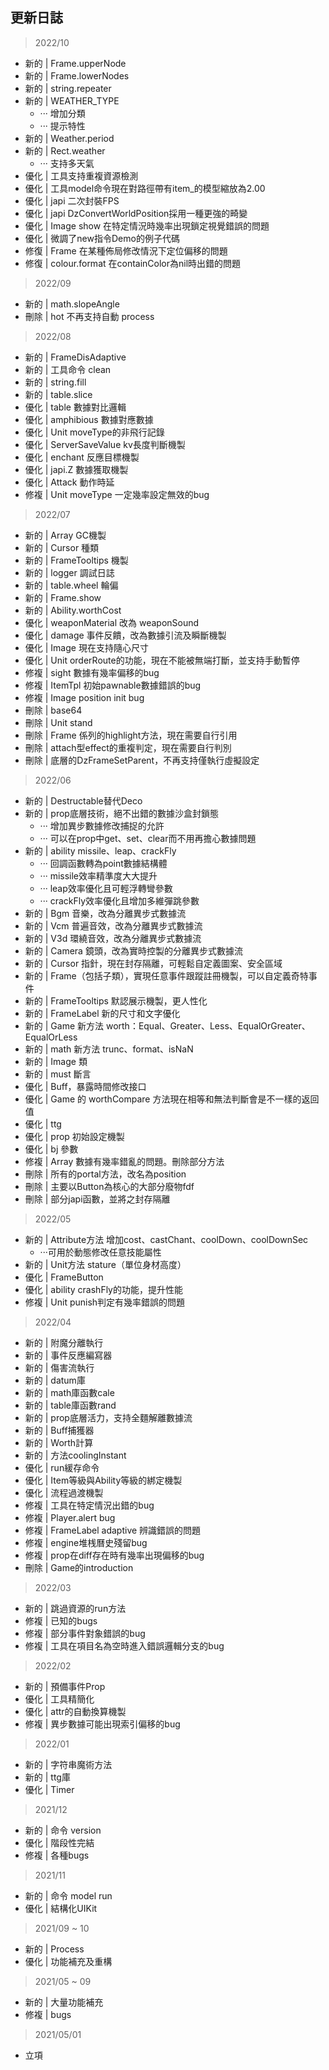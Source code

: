 ## 更新日誌

> 2022/10

* 新的 | Frame.upperNode
* 新的 | Frame.lowerNodes
* 新的 | string.repeater
* 新的 | WEATHER_TYPE
    * ··· 增加分類
    * ··· 提示特性
* 新的 | Weather.period
* 新的 | Rect.weather
    * ··· 支持多天氣
* 優化 | 工具支持重複資源檢測
* 優化 | 工具model命令現在對路徑帶有item_的模型縮放為2.00
* 優化 | japi 二次封裝FPS
* 優化 | japi DzConvertWorldPosition採用一種更強的畸變
* 優化 | Image show 在特定情況時幾率出現鎖定視覺錯誤的問題
* 優化 | 微調了new指令Demo的例子代碼
* 修復 | Frame 在某種佈局修改情況下定位偏移的問題
* 修復 | colour.format 在containColor為nil時出錯的問題

> 2022/09

* 新的 | math.slopeAngle
* 刪除 | hot 不再支持自動 process

> 2022/08

* 新的 | FrameDisAdaptive
* 新的 | 工具命令 clean
* 新的 | string.fill
* 新的 | table.slice
* 優化 | table 數據對比邏輯
* 優化 | amphibious 數據對應數據
* 優化 | Unit moveType的非飛行記錄
* 優化 | ServerSaveValue kv長度判斷機製
* 優化 | enchant 反應目標機製
* 優化 | japi.Z 數據獲取機製
* 優化 | Attack 動作時延
* 修複 | Unit moveType 一定幾率設定無效的bug

> 2022/07

* 新的 | Array GC機製
* 新的 | Cursor 種類
* 新的 | FrameTooltips 機製
* 新的 | logger 調試日誌
* 新的 | table.wheel 輪偏
* 新的 | Frame.show
* 新的 | Ability.worthCost
* 優化 | weaponMaterial 改為 weaponSound
* 優化 | damage 事件反饋，改為數據引流及瞬斷機製
* 優化 | Image 現在支持隨心尺寸
* 優化 | Unit orderRoute的功能，現在不能被無端打斷，並支持手動暫停
* 修複 | sight 數據有幾率偏移的bug
* 修複 | ItemTpl 初始pawnable數據錯誤的bug
* 修複 | Image position init bug
* 刪除 | base64
* 刪除 | Unit stand
* 刪除 | Frame 係列的highlight方法，現在需要自行引用
* 刪除 | attach型effect的重複判定，現在需要自行判別
* 刪除 | 底層的DzFrameSetParent，不再支持僅執行虛擬設定

> 2022/06

* 新的 | Destructable替代Deco
* 新的 | prop底層技術，絕不出錯的數據沙盒封鎖態
    * ··· 增加異步數據修改捕捉的允許
    * ··· 可以在prop中get、set、clear而不用再擔心數據問題
* 新的 | ability missile、leap、crackFly
    * ··· 回調函數轉為point數據結構體
    * ··· missile效率精準度大大提升
    * ··· leap效率優化且可輕浮轉彎參數
    * ··· crackFly效率優化且增加多維彈跳參數
* 新的 | Bgm 音樂，改為分離異步式數據流
* 新的 | Vcm 普遍音效，改為分離異步式數據流
* 新的 | V3d 環繞音效，改為分離異步式數據流
* 新的 | Camera 鏡頭，改為實時控製的分離異步式數據流
* 新的 | Cursor 指針，現在封存隔離，可輕鬆自定義圖案、安全區域
* 新的 | Frame（包括子類），實現任意事件跟蹤註冊機製，可以自定義奇特事件
* 新的 | FrameTooltips 默認展示機製，更人性化
* 新的 | FrameLabel 新的尺寸和文字優化
* 新的 | Game 新方法 worth：Equal、Greater、Less、EqualOrGreater、EqualOrLess
* 新的 | math 新方法 trunc、format、isNaN
* 新的 | Image 類
* 新的 | must 斷言
* 優化 | Buff，暴露時間修改接口
* 優化 | Game 的 worthCompare 方法現在相等和無法判斷會是不一樣的返回值
* 優化 | ttg
* 優化 | prop 初始設定機製
* 優化 | bj 參數
* 修複 | Array 數據有幾率錯亂的問題。刪除部分方法
* 刪除 | 所有的portal方法，改名為position
* 刪除 | 主要以Button為核心的大部分廢物fdf
* 刪除 | 部分japi函數，並將之封存隔離

> 2022/05

* 新的 | Attribute方法 增加cost、castChant、coolDown、coolDownSec
    * ···可用於動態修改任意技能屬性
* 新的 | Unit方法 stature（單位身材高度）
* 優化 | FrameButton
* 優化 | ability crashFly的功能，提升性能
* 修複 | Unit punish判定有幾率錯誤的問題

> 2022/04

* 新的 | 附魔分離執行
* 新的 | 事件反應編寫器
* 新的 | 傷害流執行
* 新的 | datum庫
* 新的 | math庫函數cale
* 新的 | table庫函數rand
* 新的 | prop底層活力，支持全麵解離數據流
* 新的 | Buff捕獲器
* 新的 | Worth計算
* 新的 | 方法coolingInstant
* 優化 | run緩存命令
* 優化 | Item等級與Ability等級的綁定機製
* 優化 | 流程過渡機製
* 修複 | 工具在特定情況出錯的bug
* 修複 | Player.alert bug
* 修複 | FrameLabel adaptive 辨識錯誤的問題
* 修複 | engine堆桟曆史殘留bug
* 修複 | prop在diff存在時有幾率出現偏移的bug
* 刪除 | Game的introduction

> 2022/03

* 新的 | 跳過資源的run方法
* 修複 | 已知的bugs
* 修複 | 部分事件對象錯誤的bug
* 修複 | 工具在項目名為空時進入錯誤邏輯分支的bug

> 2022/02

* 新的 | 預備事件Prop
* 優化 | 工具精簡化
* 優化 | attr的自動換算機製
* 修複 | 異步數據可能出現索引偏移的bug

> 2022/01

* 新的 | 字符串魔術方法
* 新的 | ttg庫
* 優化 | Timer

> 2021/12

* 新的 | 命令 version
* 優化 | 階段性完結
* 修複 | 各種bugs

> 2021/11

* 新的 | 命令 model run
* 優化 | 結構化UIKit

> 2021/09 ~ 10

* 新的 | Process
* 優化 | 功能補充及重構

> 2021/05 ~ 09

* 新的 | 大量功能補充
* 修複 | bugs

> 2021/05/01

* 立項
